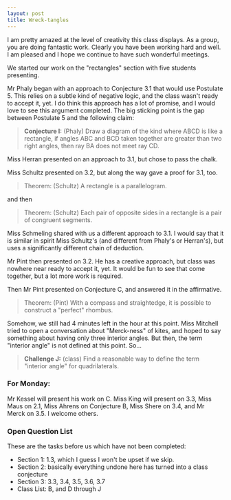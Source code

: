 ```yaml
---
layout: post
title: Wreck-tangles
---
```


I am pretty amazed at the level of creativity this class displays. As a group,
you are doing fantastic work. Clearly you have been working hard and well. I am
pleased and I hope we continue to have such wonderful meetings.

We started our work on the "rectangles" section with five students presenting.

Mr Phaly began with an approach to Conjecture 3.1 that would use Postulate 5.
This relies on a subtle kind of negative logic, and the class wasn't ready to accept it,
yet. I do think this approach has a lot of promise, and I would love to see this
argument completed. The big sticking point is the gap between Postulate 5 and the
following claim:

> **Conjecture I:** (Phaly) Draw a diagram of the kind where ABCD is like a rectangle,
if angles ABC and BCD taken together
are greater than two right angles, then ray BA does not meet ray CD.


Miss Herran presented on an approach to 3.1, but chose to pass the chalk.

Miss Schultz presented on 3.2, but along the way gave a proof for 3.1, too.

> Theorem: (Schultz) A rectangle is a parallelogram.

and then

> Theorem: (Schultz) Each pair of opposite sides in a rectangle is a pair of congruent
segments.

Miss Schmeling shared with us a different approach to 3.1. I would say that it is
similar in spirit Miss Schultz's (and different from Phaly's or Herran's), but
uses a significantly different chain of deduction.

Mr Pint then presented on 3.2. He has a creative approach, but class was nowhere
near ready to accept it, yet. It would be fun to see that come together, but a lot
more work is required.

Then Mr Pint presented on Conjecture C, and answered it in the affirmative.

> Theorem: (Pint) With a compass and straightedge, it is possible to construct
a "perfect" rhombus.

Somehow, we still had 4 minutes left in the hour at this point. Miss Mitchell tried to open
a conversation about "Merck-ness" of kites, and hoped to say something about
having only three interior angles. But then, the term "interior angle" is not defined
at this point. So...

> **Challenge J:** (class) Find a reasonable way to define the term "interior angle"
for quadrilaterals.

### For Monday:

Mr Kessel will present his work on C. Miss King will present on 3.3, Miss Maus on 2.1,
Miss Ahrens on Conjecture B, Miss Shere on 3.4, and Mr Merck on 3.5. I welcome others.

### Open Question List

These are the tasks before us which have not been completed:

  * Section 1: 1.3, which I guess I won't be upset if we skip.
  * Section 2: basically everything undone here has turned into a class conjecture
  * Section 3: 3.3, 3.4, 3.5, 3.6, 3.7
  * Class List: B, and D through J
